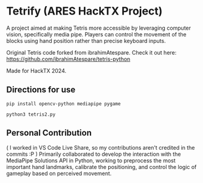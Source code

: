 # Tetrify (ARES HackTX Project)
 
A project aimed at making Tetris more accessible by leveraging computer vision, specifically media
pipe. Players can control the movement of the blocks using hand position rather than precise
keyboard inputs. 

Original Tetris code forked from ibrahimAtespare. Check it out here: https://github.com/ibrahimAtespare/tetris-python

Made for HackTX 2024.

## Directions for use
`pip install opencv-python mediapipe pygame`

`python3 tetris2.py`

## Personal Contribution
( I worked in VS Code Live Share, so my contributions aren't credited in the commits :P )
Primarily collaborated to develop the interaction with the MediaPipe Solutions API in Python, working to preprocess the most important hand landmarks, calibrate the positioning, and control the logic of gameplay based on perceived movement.
